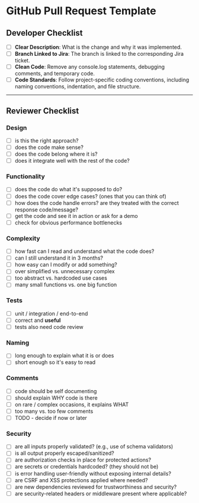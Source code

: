 # GitHub Pull Request Template

## Developer Checklist
- [ ] **Clear Description**: What is the change and why it was implemented.
- [ ] **Branch Linked to Jira**: The branch is linked to the corresponding Jira ticket.
- [ ] **Clean Code**: Remove any console.log statements, debugging comments, and temporary code.
- [ ] **Code Standards**: Follow project-specific coding conventions, including naming conventions, indentation, and file structure.

---

## Reviewer Checklist

### Design
- [ ] is this the right approach?
- [ ] does the code make sense?
- [ ] does the code belong where it is?
- [ ] does it integrate well with the rest of the code?

### Functionality
- [ ] does the code do what it's supposed to do?
- [ ] does the code cover edge cases? (ones that you can think of)
- [ ] how does the code handle errors? are they treated with the correct response code/message?
- [ ] get the code and see it in action or ask for a demo
- [ ] check for obvious performance bottlenecks

### Complexity
- [ ] how fast can I read and understand what the code does?
- [ ] can I still understand it in 3 months?
- [ ] how easy can I modify or add something?
- [ ] over simplified vs. unnecessary complex
- [ ] too abstract vs. hardcoded use cases
- [ ] many small functions vs. one big function

### Tests
- [ ] unit / integration / end-to-end
- [ ] correct and **useful**
- [ ] tests also need code review

### Naming
- [ ] long enough to explain what it is or does
- [ ] short enough so it's easy to read

### Comments
- [ ] code should be self documenting
- [ ] should explain WHY code is there
- [ ] on rare / complex occasions, it explains WHAT
- [ ] too many vs. too few comments
- [ ] TODO - decide if now or later

### Security
- [ ] are all inputs properly validated? (e.g., use of schema validators)
- [ ] is all output properly escaped/sanitized?
- [ ] are authorization checks in place for protected actions?
- [ ] are secrets or credentials hardcoded? (they should not be)
- [ ] is error handling user-friendly without exposing internal details?
- [ ] are CSRF and XSS protections applied where needed?
- [ ] are new dependencies reviewed for trustworthiness and security?
- [ ] are security-related headers or middleware  present where applicable?
